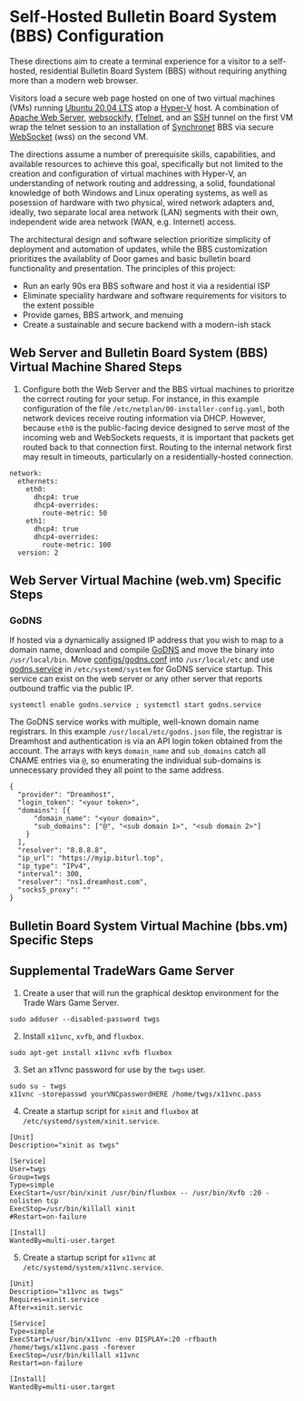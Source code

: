 # Self-Hosted Bulletin Board System (BBS) Configuration

These directions aim to create a terminal experience for a visitor to a self-hosted, residential Bulletin Board System (BBS) without requiring anything more than a modern web browser.

Visitors load a secure web page hosted on one of two virtual machines (VMs) running [Ubuntu 20.04 LTS](https://ubuntu.com) atop a [Hyper-V](https://docs.microsoft.com/en-us/virtualization/hyper-v-on-windows/) host.  A combination of [Apache Web Server](https://httpd.apache.org), [websockify](https://github.com/novnc/websockify), [fTelnet](https://www.ftelnet.ca), and an [SSH](https://www.openssh.com) tunnel on the first VM wrap the telnet session to an installation of [Synchronet](http://www.synchro.net) BBS via secure [WebSocket](https://datatracker.ietf.org/doc/html/rfc6455) (wss) on the second VM.

The directions assume a number of prerequisite skills, capabilities, and available resources to achieve this goal, specifically but not limited to the creation and configuration of virtual machines with Hyper-V, an understanding of network routing and addressing, a solid, foundational knowledge of both Windows and Linux operating systems, as well as posession of hardware with two physical, wired network adapters and, ideally, two separate local area network (LAN) segments with their own, independent wide area network (WAN, e.g. Internet) access.

The architectural design and software selection prioritize simplicity of deployment and automation of updates, while the BBS customization prioritizes the availablity of Door games and basic bulletin board functionality and presentation.  The principles of this project:

* Run an early 90s era BBS software and host it via a residential ISP
* Eliminate speciality hardware and software requirements for visitors to the extent possible
* Provide games, BBS artwork, and menuing
* Create a sustainable and secure backend with a modern-ish stack

## Web Server and Bulletin Board System (BBS) Virtual Machine Shared Steps

1. Configure both the Web Server and the BBS virtual machines to prioritze the correct routing for your setup.  For instance, in this example configuration of the file `/etc/netplan/00-installer-config.yaml`, both network devices receive routing information via DHCP.  However, because `eth0` is the public-facing device designed to serve most of the incoming web and WebSockets requests, it is important that packets get routed back to that connection first.  Routing to the internal network first may result in timeouts, particularly on a residentially-hosted connection.

```
network:
  ethernets:
    eth0:
      dhcp4: true
      dhcp4-overrides:
        route-metric: 50
    eth1:
      dhcp4: true
      dhcp4-overrides:
        route-metric: 100
  version: 2
  ```

## Web Server Virtual Machine (web.vm) Specific Steps

### GoDNS

If hosted via a dynamically assigned IP address that you wish to map to a domain name, download and compile [GoDNS](https://github.com/TimothyYe/godns) and move the binary into `/usr/local/bin`.  Move [configs/godns.conf](configs/godns.json) into `/usr/local/etc` and use [godns.service](https://github.com/TimothyYe/godns/blob/master/systemd/godns.service) in `/etc/systemd/system` for GoDNS service startup.  This service can exist on the web server or any other server that reports outbound traffic via the public IP.

`systemctl enable godns.service ; systemctl start godns.service`

The GoDNS service works with multiple, well-known domain name registrars.  In this example `/usr/local/etc/godns.json` file, the registrar is Dreamhost and authentication is via an API login token obtained from the account.  The arrays with keys `domain_name` and `sub_domains` catch all CNAME entries via `@`, so enumerating the individual sub-domains is unnecessary provided they all point to the same address.

```
{
  "provider": "Dreamhost",
  "login_token": "<your token>",
  "domains": [{
      "domain_name": "<your domain>",
      "sub_domains": ["@", "<sub domain 1>", "<sub domain 2>"]
    }
  ],
  "resolver": "8.8.8.8",
  "ip_url": "https://myip.biturl.top",
  "ip_type": "IPv4",
  "interval": 300,
  "resolver": "ns1.dreamhost.com",
  "socks5_proxy": ""
}
```

## Bulletin Board System Virtual Machine (bbs.vm) Specific Steps

## Supplemental TradeWars Game Server

1. Create a user that will run the graphical desktop environment for the Trade Wars Game Server.

```
sudo adduser --disabled-password twgs
```

2. Install `x11vnc`, `xvfb`, and `fluxbox`.

```
sudo apt-get install x11vnc xvfb fluxbox
```

3. Set an x11vnc password for use by the `twgs` user.

```
sudo su - twgs
x11vnc -storepasswd yourVNCpasswordHERE /home/twgs/x11vnc.pass
```

4. Create a startup script for `xinit` and `fluxbox` at `/etc/systemd/system/xinit.service`.

```
[Unit]
Description="xinit as twgs"

[Service]
User=twgs
Group=twgs
Type=simple
ExecStart=/usr/bin/xinit /usr/bin/fluxbox -- /usr/bin/Xvfb :20 -nolisten tcp
ExecStop=/usr/bin/killall xinit
#Restart=on-failure

[Install]
WantedBy=multi-user.target
```

5. Create a startup script for `x11vnc` at `/etc/systemd/system/x11vnc.service`.

```
[Unit]
Description="x11vnc as twgs"
Requires=xinit.service
After=xinit.servic

[Service]
Type=simple
ExecStart=/usr/bin/x11vnc -env DISPLAY=:20 -rfbauth /home/twgs/x11vnc.pass -forever
ExecStop=/usr/bin/killall x11vnc
Restart=on-failure

[Install]
WantedBy=multi-user.target
```

